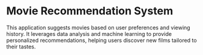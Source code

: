 # Movie Recommendation System

This application suggests movies based on user preferences and viewing history. It leverages data analysis and machine learning to provide personalized recommendations, helping users discover new films tailored to their tastes.